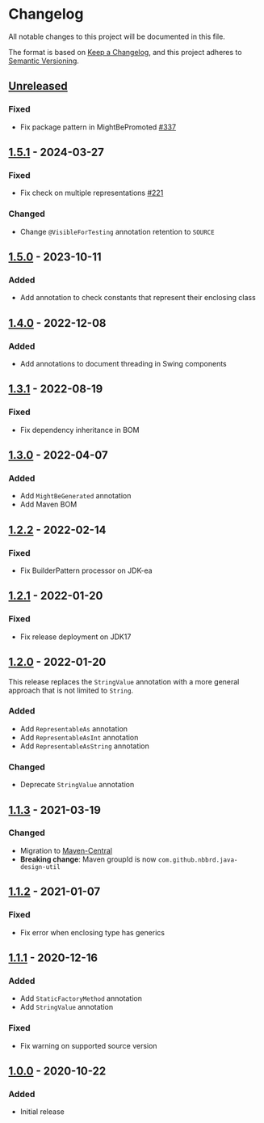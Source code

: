 # Changelog

All notable changes to this project will be documented in this file.

The format is based on [Keep a Changelog](https://keepachangelog.com/en/1.0.0/),
and this project adheres to [Semantic Versioning](https://semver.org/spec/v2.0.0.html).

## [Unreleased]

### Fixed

- Fix package pattern in MightBePromoted [#337](https://github.com/nbbrd/java-design-util/issues/337)

## [1.5.1] - 2024-03-27

### Fixed

- Fix check on multiple representations [#221](https://github.com/nbbrd/java-design-util/issues/221)

### Changed

- Change `@VisibleForTesting` annotation retention to `SOURCE`

## [1.5.0] - 2023-10-11

### Added

- Add annotation to check constants that represent their enclosing class

## [1.4.0] - 2022-12-08

### Added

- Add annotations to document threading in Swing components

## [1.3.1] - 2022-08-19

### Fixed

- Fix dependency inheritance in BOM

## [1.3.0] - 2022-04-07

### Added

- Add `MightBeGenerated` annotation
- Add Maven BOM

## [1.2.2] - 2022-02-14

### Fixed

- Fix BuilderPattern processor on JDK-ea

## [1.2.1] - 2022-01-20

### Fixed

- Fix release deployment on JDK17

## [1.2.0] - 2022-01-20

This release replaces the `StringValue` annotation with a more general approach that is not limited to `String`.

### Added

- Add `RepresentableAs` annotation
- Add `RepresentableAsInt` annotation
- Add `RepresentableAsString` annotation

### Changed

- Deprecate `StringValue` annotation

## [1.1.3] - 2021-03-19

### Changed

- Migration to [Maven-Central](https://search.maven.org/search?q=g:com.github.nbbrd.java-design-util)
- **Breaking change**: Maven groupId is now `com.github.nbbrd.java-design-util`

## [1.1.2] - 2021-01-07

### Fixed

- Fix error when enclosing type has generics

## [1.1.1] - 2020-12-16

### Added

- Add `StaticFactoryMethod` annotation
- Add `StringValue` annotation

### Fixed

- Fix warning on supported source version

## [1.0.0] - 2020-10-22

### Added

- Initial release

[Unreleased]: https://github.com/nbbrd/java-design-util/compare/v1.5.1...HEAD
[1.5.1]: https://github.com/nbbrd/java-design-util/compare/v1.5.0...v1.5.1
[1.5.0]: https://github.com/nbbrd/java-design-util/compare/v1.4.0...v1.5.0
[1.4.0]: https://github.com/nbbrd/java-design-util/compare/v1.3.1...v1.4.0
[1.3.1]: https://github.com/nbbrd/java-design-util/compare/v1.3.0...v1.3.1
[1.3.0]: https://github.com/nbbrd/java-design-util/compare/v1.2.2...v1.3.0
[1.2.2]: https://github.com/nbbrd/java-design-util/compare/v1.2.1...v1.2.2
[1.2.1]: https://github.com/nbbrd/java-design-util/compare/v1.2.0...v1.2.1
[1.2.0]: https://github.com/nbbrd/java-design-util/compare/v1.1.3...v1.2.0
[1.1.3]: https://github.com/nbbrd/java-design-util/compare/v1.1.2...v1.1.3
[1.1.2]: https://github.com/nbbrd/java-design-util/compare/v1.1.1...v1.1.2
[1.1.1]: https://github.com/nbbrd/java-design-util/compare/v1.0.0...v1.1.1
[1.0.0]: https://github.com/nbbrd/java-design-util/releases/tag/v1.0.0